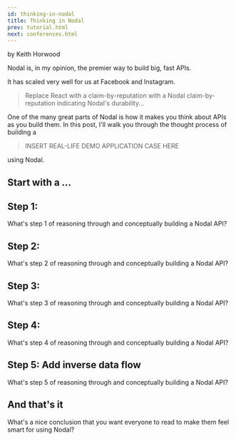 ```yaml
---
id: thinking-in-nodal
title: Thinking in Nodal
prev: tutorial.html
next: conferences.html
---
```


by Keith Horwood

Nodal is, in my opinion, the premier way to build big, fast APIs.

It has scaled very well for us at Facebook and Instagram.

> Replace React with a claim-by-reputation with a Nodal claim-by-reputation indicating Nodal's durability...

One of the many great parts of Nodal is how it makes you think about APIs as you build them. In this post, I'll walk you through the thought process of building a

>INSERT REAL-LIFE DEMO APPLICATION CASE HERE

using Nodal.

## Start with a ...


## Step 1:

What's step 1 of reasoning through and conceptually building a Nodal API?

## Step 2:

What's step 2 of reasoning through and conceptually building a Nodal API?

## Step 3:

What's step 3 of reasoning through and conceptually building a Nodal API?

## Step 4:

What's step 4 of reasoning through and conceptually building a Nodal API?

## Step 5: Add inverse data flow

What's step 5 of reasoning through and conceptually building a Nodal API?

## And that's it

What's a nice conclusion that you want everyone to read to make them feel smart for using Nodal?
